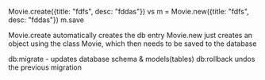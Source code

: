 Movie.create({title: "fdfs", desc: "fddas"}) 
vs 
m = Movie.new({title: "fdfs", desc: "fddas"})
m.save

Movie.create automatically creates the db entry
Movie.new just creates an object using the class Movie, which then needs to be saved to the database


db:migrate - updates database schema & models(tables)
db:rollback undos the previous migration
